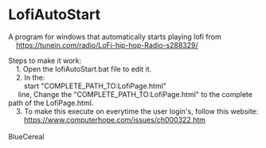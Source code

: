 # LofiAutoStart
A program for windows that automatically starts playing lofi from<br/>
&nbsp;&nbsp;&nbsp;&nbsp;https://tunein.com/radio/LoFi-hip-hop-Radio-s288329/

Steps to make it work:<br/>
&nbsp;&nbsp;&nbsp;&nbsp;1. 	Open the lofiAutoStart.bat file to edit it.<br/>
&nbsp;&nbsp;&nbsp;&nbsp;2. 	In the:<br/>
&nbsp;&nbsp;&nbsp;&nbsp;&nbsp;&nbsp;&nbsp;&nbsp;start "COMPLETE_PATH_TO:LofiPage.html"<br/>
&nbsp;&nbsp;&nbsp;&nbsp;	line, Change the "COMPLETE_PATH_TO:LofiPage.html" to the complete path of the LofiPage.html.<br/>
&nbsp;&nbsp;&nbsp;&nbsp;3.	To make this execute on everytime the user login's, follow this website:<br/>
&nbsp;&nbsp;&nbsp;&nbsp;&nbsp;&nbsp;&nbsp;&nbsp;https://www.computerhope.com/issues/ch000322.htm
<br/><br/>
BlueCereal

